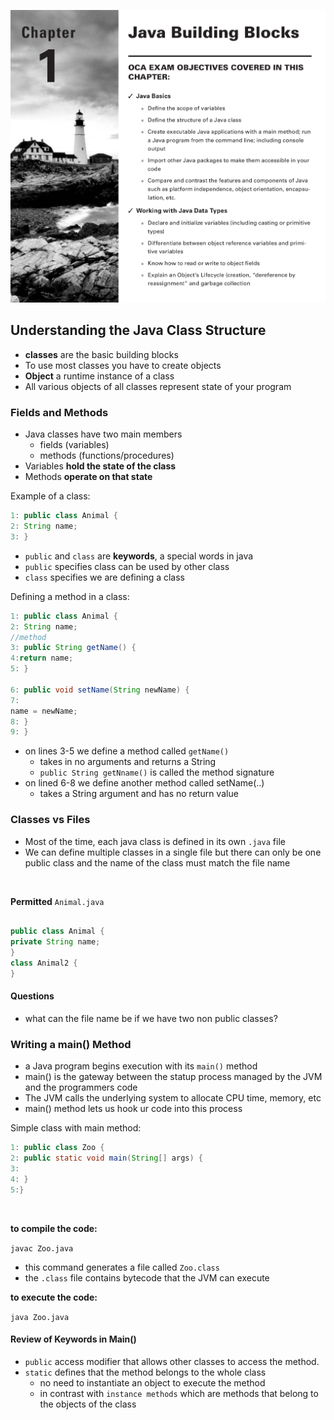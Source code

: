 ![](assets/markdown-img-paste-20200304143550682.png)

## Understanding the Java Class Structure
- **classes** are the basic building blocks
- To use most classes you have to create objects
- **Object** a runtime instance of a class
- All various objects of all classes represent state of your program

### Fields and Methods
- Java classes have two main members
  - fields (variables)
  - methods (functions/procedures)
- Variables **hold the state of the class**
- Methods **operate on that state**


Example of a class:

```java
1: public class Animal {
2: String name;
3: }
```

- `public` and `class` are  **keywords**, a special words in java
- `public` specifies class can be used by other class
- `class` specifies we are defining a class


Defining a method in a class:

```java
1: public class Animal {
2: String name;
//method
3: public String getName() {
4:return name;
5: }

6: public void setName(String newName) {
7:
name = newName;
8: }
9: }
```

- on lines 3-5 we define a method called `getName()`
  - takes in no arguments and returns a String
  - `public String getNname()` is called the method signature
- on lined 6-8 we define another method called setName(..)
  - takes a String argument and has no return value


### Classes vs Files
- Most of the time, each java class is defined in its own `.java` file
- We can define multiple classes in a single file but there can only be one public class and the name of the class must match the file name

<br>

**Permitted**
`Animal.java`


```java

public class Animal {
private String name;
}
class Animal2 {
}

```


#### Questions
- what can the file name be if we have two non public classes?



### Writing a main() Method
- a Java program begins execution with its `main()` method
- main() is the gateway between the statup process managed by the JVM and the programmers code
- The JVM calls the underlying system to allocate CPU time, memory, etc
- main() method lets us hook ur code into this process


Simple class with main method:

```java
1: public class Zoo {
2: public static void main(String[] args) {
3:
4: }
5:}
```

<br>

**to compile the code:**

`javac Zoo.java`

- this command generates a file called `Zoo.class`
- the `.class` file contains bytecode that the JVM can execute

**to execute the code:**

`java Zoo.java`

#### Review of Keywords in Main()

- `public` access modifier that allows other classes to access the method.
- `static` defines that the method belongs to the whole class
  - no need to instantiate an object to execute the method
  - in contrast with `instance methods` which are methods that belong to the objects of the class
